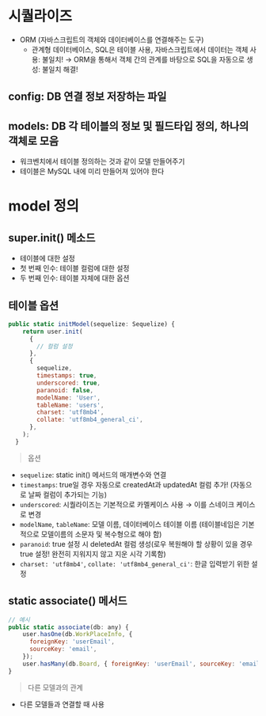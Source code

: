 # 시퀄라이즈 
- ORM (자바스크립트의 객체와 데이터베이스를 연결해주는 도구)
    - 관계형 데이터베이스, SQL은 테이블 사용, 자바스크립트에서 데이터는 객체 사용: 불일치!
    → ORM을 통해서 객체 간의 관계를 바탕으로 SQL을 자동으로 생성: 불일치 해결! 

## config: DB 연결 정보 저장하는 파일 

##  models: DB 각 테이블의 정보 및 필드타입 정의, 하나의 객체로 모음
- 워크벤치에서 테이블 정의하는 것과 같이 모델 만들어주기 
- 테이블은 MySQL 내에 미리 만들어져 있어야 한다 

# model 정의 

## super.init() 메소드 
- 테이블에 대한 설정 
- 첫 번째 인수: 테이블 컬럼에 대한 설정
- 두 번째 인수: 테이블 자체에 대한 옵션

## 테이블 옵션
```javascript
public static initModel(sequelize: Sequelize) {
    return user.init(
      {
        // 컬럼 설정    
      },
      {
        sequelize,
        timestamps: true,
        underscored: true,
        paranoid: false,
        modelName: 'User',
        tableName: 'users',
        charset: 'utf8mb4',
        collate: 'utf8mb4_general_ci',
      },
    );
  }
```
> 옵션 
- `sequelize`: static init() 메서드의 매개변수와 연결 
- `timestamps`: true일 경우 자동으로 createdAt과 updatedAt 컬럼 추가! (자동으로 날짜 컬럼이 추가되는 기능)
- `underscored`: 시퀄라이즈는 기본적으로 카멜케이스 사용 → 이를 스네이크 케이스로 변경
- `modelName`, `tableName`: 모델 이름, 데이터베이스 테이블 이름 (테이블네임은 기본적으로 모델이름의 소문자 및 복수형으로 해야 함)
- `paranoid`: true 설정 시 deletedAt 컬럼 생성(로우 복원해야 할 상황이 있을 경우 true 설정! 완전히 지워지지 않고 지운 시각 기록함)
- `charset: 'utf8mb4'`, `collate: 'utf8mb4_general_ci'`: 한글 입력받기 위한 설정 

## static associate() 메서드 
```javascript
// 예시
public static associate(db: any) {
    user.hasOne(db.WorkPlaceInfo, {
      foreignKey: 'userEmail',
      sourceKey: 'email',
    });
    user.hasMany(db.Board, { foreignKey: 'userEmail', sourceKey: 'email' });
}
```
> 다른 모델과의 관계
- 다른 모델들과 연결할 때 사용
